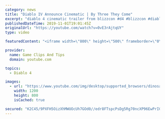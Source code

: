 ```yaml
---
category: news
title: "Diablo IV Announce Cinematic | By Three They Come"
excerpt: "diablo 4 cinematic trailer from blizzcon #d4 #blizzcon #diablo."
publishedDateTime: 2019-11-01T19:01:45Z
originalUrl: "https://youtube.com/watch?v=0vE3rAjtqUY"
type: video

featuredContent: "<iframe width=\"800\" height=\"500\" frameborder=\"0\" src=\"https://www.youtube.com/embed/0vE3rAjtqUY\" allow=\"accelerometer; autoplay; encrypted-media; gyroscope; picture-in-picture\" allowfullscreen></iframe>"

provider:
  name: Game Clips And Tips
  domain: youtube.com

topics:
  - Diablo 4

images:
  - url: "https://www.youtube.com/img/desktop/supported_browsers/dinosaur.png"
    width: 1200
    height: 800
    isCached: true

secured: "K2C45/9PXFH5OizXhMWUOcUh7GOd0//edr8FTspcPsDg5Rg70ncXP96EwPrIGseuwFieB63Z9zJaONFsse8Gu19o41h92CcotbYSjXjEWAlzFwJNkYKoWTW/2+rQSB2eHchRXsuXZEIok7fA7UX1uGkV5j9tNM6CWLPbyRgQI47gqzwwWEBAXu+/Y3u4Ccp70tn52fi5G9diNmQmceZdRFsRknd7Gk6uXV7ZGN6d5yUJtkEeOE/YFzi0sE4snFJTlQ0oRfxBS13lyakjkk0r4FZW2CUMgAqWJq2GclfKLAi1SzRxkw8h2gC6d38HABu8jFQqCZJVHgNsU7BySZ1jDz8p5UDSDCfw4e+TVj3EYblWAngQrPSTa9mqbGSaCKyqYq/t6DykOT1yyxe2Cv6AuA==;GP/i3Htn3Sq8n6I9p2QC9g=="
---
```



